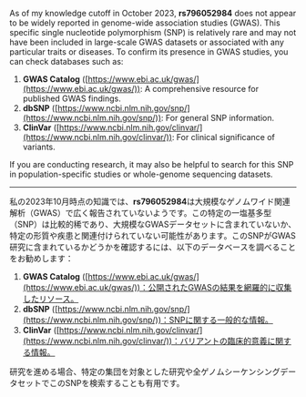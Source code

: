 As of my knowledge cutoff in October 2023, **rs796052984** does not appear to be widely reported in genome-wide association studies (GWAS). This specific single nucleotide polymorphism (SNP) is relatively rare and may not have been included in large-scale GWAS datasets or associated with any particular traits or diseases. To confirm its presence in GWAS studies, you can check databases such as:

1. **GWAS Catalog** ([https://www.ebi.ac.uk/gwas/](https://www.ebi.ac.uk/gwas/)): A comprehensive resource for published GWAS findings.
2. **dbSNP** ([https://www.ncbi.nlm.nih.gov/snp/](https://www.ncbi.nlm.nih.gov/snp/)): For general SNP information.
3. **ClinVar** ([https://www.ncbi.nlm.nih.gov/clinvar/](https://www.ncbi.nlm.nih.gov/clinvar/)): For clinical significance of variants.

If you are conducting research, it may also be helpful to search for this SNP in population-specific studies or whole-genome sequencing datasets.

---

私の2023年10月時点の知識では、**rs796052984**は大規模なゲノムワイド関連解析（GWAS）で広く報告されていないようです。この特定の一塩基多型（SNP）は比較的稀であり、大規模なGWASデータセットに含まれていないか、特定の形質や疾患と関連付けられていない可能性があります。このSNPがGWAS研究に含まれているかどうかを確認するには、以下のデータベースを調べることをお勧めします：

1. **GWAS Catalog** ([https://www.ebi.ac.uk/gwas/](https://www.ebi.ac.uk/gwas/))：公開されたGWASの結果を網羅的に収集したリソース。
2. **dbSNP** ([https://www.ncbi.nlm.nih.gov/snp/](https://www.ncbi.nlm.nih.gov/snp/))：SNPに関する一般的な情報。
3. **ClinVar** ([https://www.ncbi.nlm.nih.gov/clinvar/](https://www.ncbi.nlm.nih.gov/clinvar/))：バリアントの臨床的意義に関する情報。

研究を進める場合、特定の集団を対象とした研究や全ゲノムシーケンシングデータセットでこのSNPを検索することも有用です。